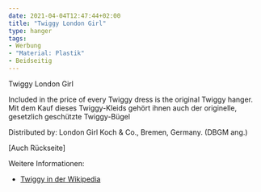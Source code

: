 ```yaml
---
date: 2021-04-04T12:47:44+02:00
title: "Twiggy London Girl"
type: hanger
tags:
- Werbung
- "Material: Plastik"
- Beidseitig
---
```

Twiggy
London Girl

Included in the price of every Twiggy dress is the original Twiggy hanger.
Mit dem Kauf dieses Twiggy-Kleids gehört ihnen auch der originelle, gesetzlich geschützte Twiggy-Bügel

Distributed by: London Girl Koch & Co., Bremen, Germany. (DBGM ang.)

[Auch Rückseite]

<div class="notes">
Weitere Informationen:
<ul>
<li><a href="https://de.wikipedia.org/wiki/Twiggy">Twiggy in der Wikipedia</a></li>
</ul>
</div>
